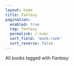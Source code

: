 ```yaml
---
layout: home
title: Fantasy
pagination: 
  enabled: true
  tag: fantasy
  permalink: /:num/
  sort_field: 'book:rank'
  sort_reverse: false
---
```


All books tagged with _Fantasy_